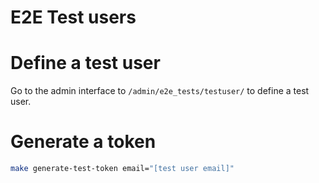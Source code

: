 # E2E Test users

# Define a test user

Go to the admin interface to `/admin/e2e_tests/testuser/` to define a test user.

# Generate a token

```bash
make generate-test-token email="[test user email]"
```
